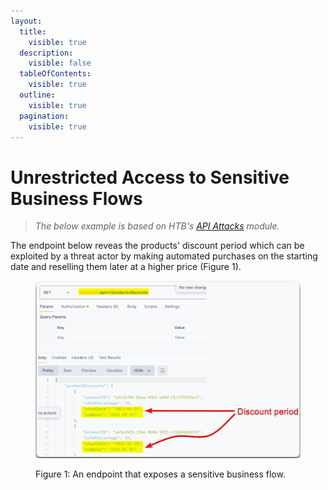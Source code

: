 ```yaml
---
layout:
  title:
    visible: true
  description:
    visible: false
  tableOfContents:
    visible: true
  outline:
    visible: true
  pagination:
    visible: true
---
```


# Unrestricted Access to Sensitive Business Flows

> _The below example is based on HTB's_ [_API Attacks_](https://academy.hackthebox.com/course/preview/api-attacks) _module._

The endpoint below reveas the products' discount period which can be exploited by a threat actor by making automated purchases on the starting date and reselling them later at a higher price (Figure 1).

<figure><img src="../../../.gitbook/assets/unrestricted_access_business_flows.png" alt=""><figcaption><p>Figure 1: An endpoint that exposes a sensitive business flow.</p></figcaption></figure>

